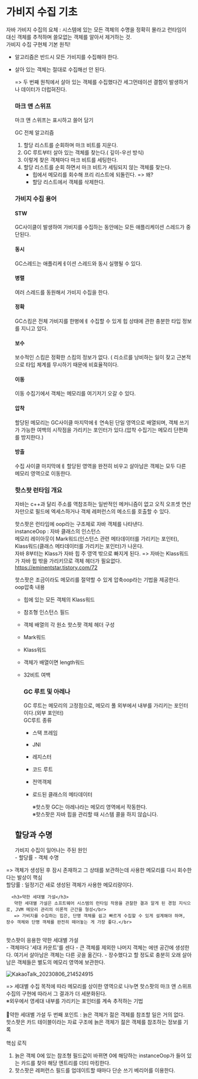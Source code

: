 <h1>가비지 수집 기초</h1>

자바 가비지 수집의 요체 : 시스템에 있는 모든 객체의 수명을 정확히 몰라고 런타임이 대신 객체를 추적하며 쓸모없는 객체를 알아서 제거하는 것.</br>
가비지 수집 구현체 기본 원칙!
 - 알고리즘은 반드시 모든 가비지를 수집해야 한다.
 - 살아 있는 객체는 절대로 수집해선 안 된다.

   => 두 번째 원칙에서 살아 있는 객체를 수집했다간 세그먼테이션 결함이 발생하거나 데이터가 더럽혀진다.

   <h3>마크 앤 스위프</h3>

   마크 앤 스위프는 표시하고 쓸어 담기

   GC 전체 알고리즘
    1. 할당 리스트를 순회하며 마크 비트를 지운다.
    2. GC 루트부터 살아 있는 객체를 찾는다.( 깊이-우선 방식)
    3. 이렇게 찾은 객체마다 마크 비트를 세팅한다.
    4. 할당 리스트를 순회 하면서 마크 비트가 세팅되지 않는 객체를 찾는다.
        - 힙에서 메모리를 회수해 프리 리스트에 되돌린다.  => 왜?
        - 할당 리스트에서 객체를 삭제한다.

   <h3>가비지 수집 용어</h3>
     <h4>STW</h4>
     GC사이클이 발생하여 가비지를 수집하는 동안에는 모든 애플리케이션 스레드가 중단된다.
     <h4>동시</h4>
     GC스레드는 애플리케ㅔ이션 스레드와 동시 실행될 수 있다.
     <h4>병렬</h4>
     여러 스레드를 동원해서 가비지 수집을 한다.
     <h4>정확</h4>
     GC스킴은 전체 가비지를 한벙에ㅔ 수집할 수 있게 힙 상태에 관한 충분한 타입 정보를 지니고 있다.     
     <h4>보수</h4>
     보수적인 스킴은 정확한 스킴의 정보가 없다. ( 리소르를 낭비하는 일이 잦고 근본적으로 타입 체계를 무시하기 때문에 비효율적이다.
     <h4>이동</h4>
     이동 수집기에서 객체는 메모리를 여기저기 오갈 수 있다.
     <h4>압착</h4>
     할당된 메모리는 GC사이클 마지막에ㅔ 연속된 단일 영역으로 배열되며, 객체 쓰기가 가능한 여백의 시작점을 가리키는 포인터가 있다.(압착 수집기는 메모리 단편화를 방지한다.)
     <h4>방출</h4>
     수집 사이클 마지막에ㅔ 할당된 영역을 완전히 비우고 살아남은 객체는 모두 다른 메모리 영역으로 이동한다.

     
      <h3>핫스팟 런타임 개요</h3>
      자바는 c++과 달리 주소를 역참조하는 일반적인 메커니즘이 없고 오직 오프셋 연산자만으로 필드에 엑세스하거나 객체 레퍼런스의 메소드를 호출할 수 있다.</br>

   핫스팟은 런타임에 oop라는 구조체로 자바 객체를 나타낸다.</br>
   instanceOop : 자바 클래스의 인스턴스</br>
   메모리 레이아웃이 Mark워드(인스턴스 관련 메타데이터를 가리키는 포인터), Klass워드(클래스 메타데이터를 가리키는 포인터)가 나온다.</br>
   자바 8부터는 Klass가 자바 힙 주 영역 밖으로 빠지게 된다. => 자바는 Klass워드가 자바 힙 밖을 가리키므로 객체 헤더가 필요없다.</br>
   https://eminentstar.tistory.com/72</br>

   핫스팟은 조금이라도 메모리를 절약할 수 있게 압축oop라는 기법을 제공한다.</br>
   oop압축 내용</br>
   - 힙에 있는 모든 객체의 Klass워드
   - 참조형 인스턴스 필드
   - 객체 배열의 각 원소
   핫스팟 객체 헤더 구성</br>
    - Mark워드
    - Klass워드
    - 객체가 배열이면 length워드
    - 32비트 여백
  
 
      <h3>GC 루트 및 아레나</h3>

      GC 루트는 메모리의 고정점으로, 메모리 풀 외부에서 내부를 가리키는 포인터이다.(외부 포인터)</br>
      GC루트 종류</br>
      - 스택 프레임
      - JNI
      - 레지스터
      - 코드 루트
      - 전역객체
      - 로드된 클래스의 메타데이터
     
        ※핫스팟 GC는 아레나라는 메모리 영역에서 작동한다.</br>
        ※핫스팟은 자바 힙을 관리할 때 시스템 콜을 하지 않습니다.</br>
   
   <h2>할당과 수명</h2>
   가비지 수집이 일어나는 주된 원인</br>
    - 할당률
    - 객체 수명
=> 객체가 생성된 후 잠시 존재하고 그 상태를 보관하는데 사용한 메모리를 다시 회수한다는 발상이 핵심</br>
    할당률 : 일정기간 새로 생성된 객체가 사용한 메모리량이다.</br>

  
      <h3>약한 세대별 가설</h3>
       약한 세대별 가설은 소프트웨어 시스템의 런타임 작용을 관찰한 결과 알게 된 경험 지식으로, JVM 메모리 관리의 이론적 근간을 형성</br>
       => 가비지를 수집하는 힙은, 단명 객체를 쉽고 빠르게 수집할 수 있게 설계해야 하며, 장수 객체와 단명 객체를 완전히 떼어놓는 게 가장 좋다.</br>
</br>
       핫스팟이 응용한 약한 세대별 가설</br>
       - 객체마다 '세대 카운트'를 센다
       - 큰 객체를 제외한 나머지 객체는 에덴 공간에 생성한다. 여기서 살아남은 객체는 다른 곳을 옮긴다.
       - 장수했다고 할 정도로 충분히 오래 살아남은 객체들은 별도의 메모리 영역에 보관한다.
       
![KakaoTalk_20230806_214524915](https://github.com/JSON-loading-and-unloading/Optimizing-Java/assets/106163272/9461830a-b1fe-4adf-8dee-2ff7d4c3f75d)

=> 세대별 수집 목적에 따라 메모리를 상이한 영역으로 나누면 핫스팟의 마크 앤 스위프 수집의 구현에 따라서 그 결과가 더 세분화된다.</br>
※외우에서 영세대 내부를 가리키는 포인터를 계속 추적하는 기법</br></br>
🧨약한 세대별 가설 두 번째 포인트 : 늙은 객체가 젊은 객체를 참조할 일은 거의 없다.</br>
핫스팟은 카드 테이블이라는 자료 구조에 늙은 객체가 젊은 객체를 참조하는 정보를 기록</br></br>
핵심 로직 </br>
  1. 늙은 객체 0에 있는 참조형 필드값이 바뀌면 0에 해당하는 instanceOop가 들어 있는 카드를 찾아 해당 엔트리를 더티 마킹한다.
  2. 핫스팟은 레퍼런스 필드를 업데이트할 때마다 단순 쓰기 베리어를 이용한다.

       
       
   
      
   
      
   
